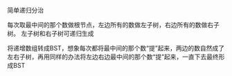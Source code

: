 简单递归分治

每次取最中间的那个数做根节点，左边所有的数做左子树，右边所有的数做右子树。
左子树和右子树可递归生成

将递增数组转成BST，想象每次都将最中间的那个数“提”起来，两边的数自然成了左右子树，再用同样的办法将左边右边最中间的那个数“提”起来，一直下去最终形成BST